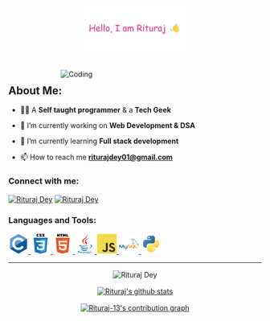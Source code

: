 

<p align="center"><img width="40%" alt="Hello, I'm Rituraj." src="./assets/1664861163.jpg" /></p>
<br />
<img align="right" alt="Coding" width="400" src="https://cdn.dribbble.com/users/1848694/screenshots/4452371/media/3051dc3458878bd54e38ebdefe65ba85.gif">

<h2 align="left">About Me:</h2> 

- 🧑‍💻 A **Self taught programmer** & a **Tech Geek**

- 🔭 I’m currently working on **Web Development & DSA**

- 🌱 I’m currently learning **Full stack development**

- 📫 How to reach me **riturajdey01@gmail.com**

<h3 align="left">Connect with me:</h3>
<p align="left">
<a href="https://twitter.com/riturajdey11" target="blank"><img align="center" src="https://raw.githubusercontent.com/rahuldkjain/github-profile-readme-generator/master/src/images/icons/Social/twitter.svg" alt="Rituraj Dey" height="30" width="40" /></a>
<a href="https://www.linkedin.com/in/rituraj-dey-2538971b3/" target="blank"><img align="center" src="https://raw.githubusercontent.com/rahuldkjain/github-profile-readme-generator/master/src/images/icons/Social/linked-in-alt.svg" alt="Rituraj Dey" height="30" width="40" /></a>
</p>
<h3 align="left">Languages and Tools:</h3>
<a href="https://www.cprogramming.com/" target="_blank" rel="noreferrer"> <img src="https://raw.githubusercontent.com/devicons/devicon/master/icons/c/c-original.svg" alt="c" width="40" height="40"/> </a> 
<a href="https://www.w3schools.com/css/" target="_blank" rel="noreferrer"> <img src="https://raw.githubusercontent.com/devicons/devicon/master/icons/css3/css3-original-wordmark.svg" alt="css3" width="40" height="40"/> </a> 
<a href="https://www.w3.org/html/" target="_blank" rel="noreferrer"> <img src="https://raw.githubusercontent.com/devicons/devicon/master/icons/html5/html5-original-wordmark.svg" alt="html5" width="40" height="40"/> </a> 
<a href="https://www.java.com" target="_blank" rel="noreferrer"> <img src="https://raw.githubusercontent.com/devicons/devicon/master/icons/java/java-original.svg" alt="java" width="40" height="40"/> </a> 
<a href="https://developer.mozilla.org/en-US/docs/Web/JavaScript" target="_blank" rel="noreferrer"> <img src="https://raw.githubusercontent.com/devicons/devicon/master/icons/javascript/javascript-original.svg" alt="javascript" width="40" height="40"/> </a>
<a href="https://www.mysql.com/" target="_blank" rel="noreferrer"> <img src="https://raw.githubusercontent.com/devicons/devicon/master/icons/mysql/mysql-original-wordmark.svg" alt="mysql" width="40" height="40"/> </a>
<a href="https://www.python.org" target="_blank" rel="noreferrer"> <img src="https://raw.githubusercontent.com/devicons/devicon/master/icons/python/python-original.svg" alt="python" width="40" height="40"/> </a>
<hr>
<p align="center"><img align="center" src="https://github-readme-streak-stats.herokuapp.com/?user=Rituraj-13&show_icons=true&theme=radical&" alt="Rituraj Dey" /></p> 
<p align="center">
<a href="https://github.com/anuraghazra/github-readme-stats"><img align="center" src="https://github-readme-stats.vercel.app/api?username=Rituraj-13&show_icons=true&&card_width=480&card_height=480pxinclude_all_commits=true&theme=algolia&hide=stars" alt="Rituraj's github stats" /></a>

<p align="center"><a href="https://github.com/Rituraj-13"><img align="center" alt="Rituraj-13's contribution graph" src="https://activity-graph.herokuapp.com/graph?username=Rituraj-13&theme=github-dark&custom_title=GitHub%20Contribution%20Graph" /></a>


</p>













<!--
### Hi there 👋

**Rituraj-13/Rituraj-13** is a ✨ _special_ ✨ repository because its `README.md` (this file) appears on your GitHub profile.

Here are some ideas to get you started:

- 🔭 I’m currently working on ...
- 🌱 I’m currently learning ...
- 👯 I’m looking to collaborate on ...
- 🤔 I’m looking for help with ...
- 💬 Ask me about ...
- 📫 How to reach me: ...
- 😄 Pronouns: ...
- ⚡ Fun fact: ...
-->
